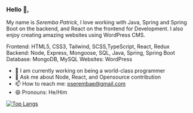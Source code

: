 ### Hello 👋, 
My name is *Seremba Patrick*, I love working with Java, Spring and Spring Boot on the backend, and React on the frontend for Development. I also enjoy creating amazing websites using WordPress CMS.

Frontend: HTML5, CSS3, Tailwind, SCSS,TypeScript, React, Redux <br>
Backend: Node, Express, Mongoose, SQL, Java, Spring, Spring Boot <br>
Database: MongoDB, MySQL
Websites: WordPress

- 🌱 I am currently working on being a world-class programmer
-  💬 Ask me about Node, React, and Opensource contribution
- 📫 How to reach me: pserembae@gmail.com 
- 😄 Pronouns: He/Him

[![Top Langs](https://github-readme-stats.vercel.app/api/top-langs/?username=Seremba&layout=compact)](https://github.com/anuraghazra/github-readme-stats)








